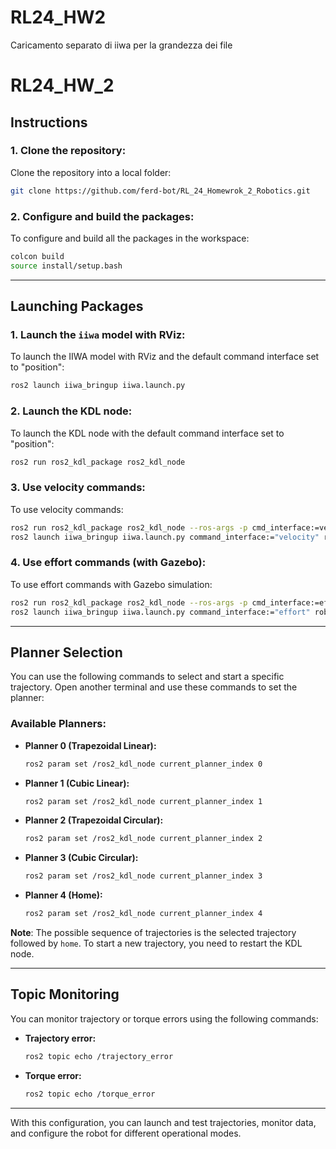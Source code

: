 # RL24_HW2
Caricamento separato di iiwa per la grandezza dei file
# RL24_HW_2

## Instructions

### 1. Clone the repository:
Clone the repository into a local folder:
```bash
git clone https://github.com/ferd-bot/RL_24_Homewrok_2_Robotics.git
```

### 2. Configure and build the packages:
To configure and build all the packages in the workspace:
```bash
colcon build
source install/setup.bash
```

---

## Launching Packages

### 1. Launch the `iiwa` model with RViz:
To launch the IIWA model with RViz and the default command interface set to "position":
```bash
ros2 launch iiwa_bringup iiwa.launch.py
```

### 2. Launch the KDL node:
To launch the KDL node with the default command interface set to "position":
```bash
ros2 run ros2_kdl_package ros2_kdl_node
```

### 3. Use velocity commands:
To use velocity commands:
```bash
ros2 run ros2_kdl_package ros2_kdl_node --ros-args -p cmd_interface:=velocity
ros2 launch iiwa_bringup iiwa.launch.py command_interface:="velocity" robot_controller:="velocity_controller"
```

### 4. Use effort commands (with Gazebo):
To use effort commands with Gazebo simulation:
```bash
ros2 run ros2_kdl_package ros2_kdl_node --ros-args -p cmd_interface:=effort
ros2 launch iiwa_bringup iiwa.launch.py command_interface:="effort" robot_controller:="effort_controller" use_sim:="true"
```

---

## Planner Selection

You can use the following commands to select and start a specific trajectory. Open another terminal and use these commands to set the planner:

### Available Planners:

- **Planner 0 (Trapezoidal Linear):**
  ```bash
  ros2 param set /ros2_kdl_node current_planner_index 0
  ```

- **Planner 1 (Cubic Linear):**
  ```bash
  ros2 param set /ros2_kdl_node current_planner_index 1
  ```

- **Planner 2 (Trapezoidal Circular):**
  ```bash
  ros2 param set /ros2_kdl_node current_planner_index 2
  ```

- **Planner 3 (Cubic Circular):**
  ```bash
  ros2 param set /ros2_kdl_node current_planner_index 3
  ```

- **Planner 4 (Home):**
  ```bash
  ros2 param set /ros2_kdl_node current_planner_index 4
  ```

**Note**: The possible sequence of trajectories is the selected trajectory followed by `home`. To start a new trajectory, you need to restart the KDL node.

---

## Topic Monitoring

You can monitor trajectory or torque errors using the following commands:

- **Trajectory error:**
  ```bash
  ros2 topic echo /trajectory_error
  ```

- **Torque error:**
  ```bash
  ros2 topic echo /torque_error
  ```

--- 

With this configuration, you can launch and test trajectories, monitor data, and configure the robot for different operational modes.
